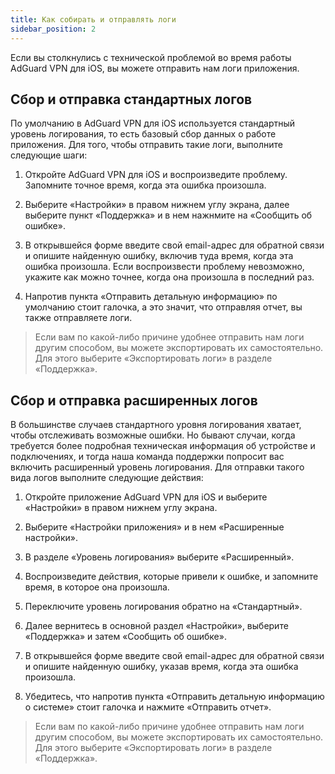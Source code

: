 ```yaml
---
title: Как собирать и отправлять логи
sidebar_position: 2
---
```


Если вы столкнулись с технической проблемой во время работы AdGuard VPN для iOS, вы можете отправить нам логи приложения.

## Сбор и отправка стандартных логов

По умолчанию в AdGuard VPN для iOS используется стандартный уровень логирования, то есть базовый сбор данных о работе приложения. Для того, чтобы отправить такие логи, выполните следующие шаги:

1. Откройте AdGuard VPN для iOS и воспроизведите проблему. Запомните точное время, когда эта ошибка произошла.

2. Выберите «Настройки» в правом нижнем углу экрана, далее выберите пункт «Поддержка» и в нем нажнмите на «Сообщить об ошибке».

3. В открывшейся форме введите свой email-адрес для обратной связи и опишите найденную ошибку, включив туда время, когда эта ошибка произошла. Если воспроизвести проблему невозможно, укажите как можно точнее, когда она произошла в последний раз.

4. Напротив пункта «Отправить детальную информацию» по умолчанию стоит галочка, а это значит, что отправляя отчет, вы также отправляете логи.
> Если вам по какой-либо причине удобнее отправить нам логи другим способом, вы можете экспортировать их самостоятельно. Для этого выберите «Экспортировать логи» в разделе «Поддержка».

## Сбор и отправка расширенных логов

В большинстве случаев стандартного уровня логирования хватает, чтобы отслеживать возможные ошибки. Но бывают случаи, когда требуется более подробная техническая информация об устройстве и подключениях, и тогда наша команда поддержки попросит вас включить расширенный уровень логирования. Для отправки такого вида логов выполните следующие действия:

1. Откройте приложение AdGuard VPN для iOS и выберите «Настройки» в правом нижнем углу экрана.

2. Выберите «Настройки приложения» и в нем «Расширенные настройки».

3. В разделе «Уровень логирования» выберите «Расширенный».

4. Воспроизведите действия, которые привели к ошибке, и запомните время, в которое она произошла.

5. Переключите уровень логирования обратно на «Стандартный».

6. Далее вернитесь в основной раздел «Настройки», выберите «Поддержка» и затем «Сообщить об ошибке».

7. В открывшейся форме введите свой email-адрес для обратной связи и опишите найденную ошибку, указав время, когда эта ошибка произошла.

8. Убедитесь, что напротив пункта «Отправить детальную информацию о системе» стоит галочка и нажмите «Отправить отчет».
> Если вам по какой-либо причине удобнее отправить нам логи другим способом, вы можете экспортировать их самостоятельно. Для этого выберите «Экспортировать логи» в разделе «Поддержка».